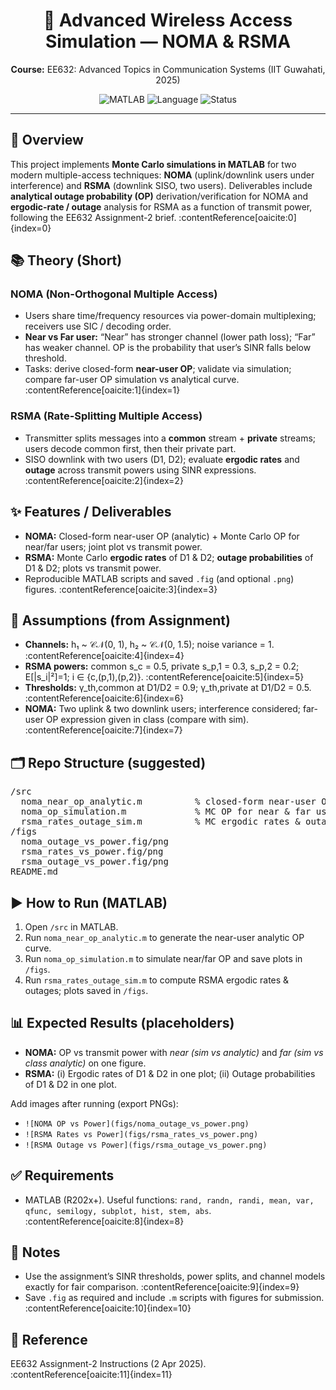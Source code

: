 <div align="center">
  <h1>📡 Advanced Wireless Access Simulation — NOMA & RSMA</h1>
  <p><b>Course:</b> EE632: Advanced Topics in Communication Systems (IIT Guwahati, 2025)</p>
  <p>
    <img alt="MATLAB" src="https://img.shields.io/badge/MATLAB-R202x-orange">
    <img alt="Language" src="https://img.shields.io/badge/Language-MATLAB-blue">
    <img alt="Status" src="https://img.shields.io/badge/Type-Academic%20Project-success">
  </p>
</div>

<hr/>

<h2>🧭 Overview</h2>
<p>
This project implements <b>Monte Carlo simulations in MATLAB</b> for two modern multiple-access techniques:
<b>NOMA</b> (uplink/downlink users under interference) and <b>RSMA</b> (downlink SISO, two users).
Deliverables include <b>analytical outage probability (OP)</b> derivation/verification for NOMA and
<b>ergodic-rate / outage</b> analysis for RSMA as a function of transmit power, following the EE632 Assignment-2 brief. :contentReference[oaicite:0]{index=0}
</p>

<h2>📚 Theory (Short)</h2>
<h3>NOMA (Non-Orthogonal Multiple Access)</h3>
<ul>
  <li>Users share time/frequency resources via power-domain multiplexing; receivers use SIC / decoding order.</li>
  <li><b>Near vs Far user:</b> “Near” has stronger channel (lower path loss); “Far” has weaker channel. OP is the probability that user’s SINR falls below threshold.</li>
  <li>Tasks: derive closed-form <b>near-user OP</b>; validate via simulation; compare far-user OP simulation vs analytical curve. :contentReference[oaicite:1]{index=1}</li>
</ul>

<h3>RSMA (Rate-Splitting Multiple Access)</h3>
<ul>
  <li>Transmitter splits messages into a <b>common</b> stream + <b>private</b> streams; users decode common first, then their private part.</li>
  <li>SISO downlink with two users (D1, D2); evaluate <b>ergodic rates</b> and <b>outage</b> across transmit powers using SINR expressions. :contentReference[oaicite:2]{index=2}</li>
</ul>

<h2>✨ Features / Deliverables</h2>
<ul>
  <li><b>NOMA:</b> Closed-form near-user OP (analytic) + Monte Carlo OP for near/far users; joint plot vs transmit power.</li>
  <li><b>RSMA:</b> Monte Carlo <b>ergodic rates</b> of D1 & D2; <b>outage probabilities</b> of D1 & D2; plots vs transmit power.</li>
  <li>Reproducible MATLAB scripts and saved <code>.fig</code> (and optional <code>.png</code>) figures. :contentReference[oaicite:3]{index=3}</li>
</ul>

<h2>🧪 Assumptions (from Assignment)</h2>
<ul>
  <li><b>Channels:</b> h₁ ~ 𝒞𝒩(0, 1), h₂ ~ 𝒞𝒩(0, 1.5); noise variance = 1. :contentReference[oaicite:4]{index=4}</li>
  <li><b>RSMA powers:</b> common s_c = 0.5, private s_p,1 = 0.3, s_p,2 = 0.2; E[|s_i|²]=1; i ∈ {c,(p,1),(p,2)}. :contentReference[oaicite:5]{index=5}</li>
  <li><b>Thresholds:</b> γ_th,common at D1/D2 = 0.9; γ_th,private at D1/D2 = 0.5. :contentReference[oaicite:6]{index=6}</li>
  <li><b>NOMA:</b> Two uplink & two downlink users; interference considered; far-user OP expression given in class (compare with sim). :contentReference[oaicite:7]{index=7}</li>
</ul>

<h2>🗂️ Repo Structure (suggested)</h2>
<pre>
/src
  noma_near_op_analytic.m          % closed-form near-user OP (function + demo)
  noma_op_simulation.m             % MC OP for near & far users + comparison plot
  rsma_rates_outage_sim.m          % MC ergodic rates & outage for D1/D2
/figs
  noma_outage_vs_power.fig/png
  rsma_rates_vs_power.fig/png
  rsma_outage_vs_power.fig/png
README.md
</pre>

<h2>▶️ How to Run (MATLAB)</h2>
<ol>
  <li>Open <code>/src</code> in MATLAB.</li>
  <li>Run <code>noma_near_op_analytic.m</code> to generate the near-user analytic OP curve.</li>
  <li>Run <code>noma_op_simulation.m</code> to simulate near/far OP and save plots in <code>/figs</code>.</li>
  <li>Run <code>rsma_rates_outage_sim.m</code> to compute RSMA ergodic rates & outages; plots saved in <code>/figs</code>.</li>
</ol>

<h2>📊 Expected Results (placeholders)</h2>
<ul>
  <li><b>NOMA:</b> OP vs transmit power with <i>near (sim vs analytic)</i> and <i>far (sim vs class analytic)</i> on one figure.</li>
  <li><b>RSMA:</b> (i) Ergodic rates of D1 & D2 in one plot; (ii) Outage probabilities of D1 & D2 in one plot.</li>
</ul>
<p>Add images after running (export PNGs):</p>
<ul>
  <li><code>![NOMA OP vs Power](figs/noma_outage_vs_power.png)</code></li>
  <li><code>![RSMA Rates vs Power](figs/rsma_rates_vs_power.png)</code></li>
  <li><code>![RSMA Outage vs Power](figs/rsma_outage_vs_power.png)</code></li>
</ul>

<h2>✅ Requirements</h2>
<ul>
  <li>MATLAB (R202x+). Useful functions: <code>rand, randn, randi, mean, var, qfunc, semilogy, subplot, hist, stem, abs</code>. :contentReference[oaicite:8]{index=8}</li>
</ul>

<h2>🧩 Notes</h2>
<ul>
  <li>Use the assignment’s SINR thresholds, power splits, and channel models exactly for fair comparison. :contentReference[oaicite:9]{index=9}</li>
  <li>Save <code>.fig</code> as required and include <code>.m</code> scripts with figures for submission. :contentReference[oaicite:10]{index=10}</li>
</ul>

<h2>📜 Reference</h2>
<p>EE632 Assignment-2 Instructions (2 Apr 2025). :contentReference[oaicite:11]{index=11}</p>
